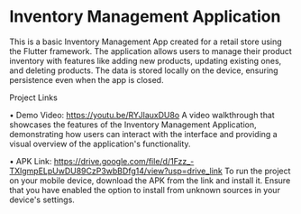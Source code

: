 # Inventory Management Application
This is a basic Inventory Management App created for a retail store using the Flutter framework. The application allows users to manage their product inventory with features like adding new products, updating existing ones, and deleting products. The data is stored locally on the device, ensuring persistence even when the app is closed.

Project Links

• Demo Video: https://youtu.be/RYJlauxDU8o
A video walkthrough that showcases the features of the Inventory Management Application, demonstrating how users can interact with the interface and providing a visual overview of the application's functionality.

• APK Link: https://drive.google.com/file/d/1Fzz_-TXlgmpELpUwDU89CzP3wbBDfg14/view?usp=drive_link
To run the project on your mobile device, download the APK from the link and install it. Ensure that you have enabled the option to install from unknown sources in your device's settings.
